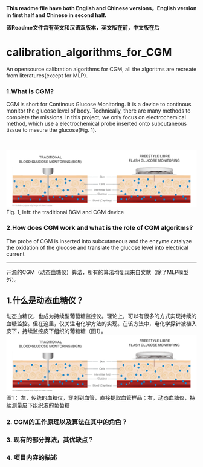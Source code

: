 **This readme file have both English and Chinese versions，English version in first half and Chinese in second half.**

**该Readme文件含有英文和汉语双版本，英文版在前，中文版在后**
# calibration_algorithms_for_CGM

 An opensource calibration algorithms for CGM, all the algoritms are recreate from literatures(except for MLP).

### 1.What is CGM?

CGM is short for Continous Glucose Monitoring. It is a device to continous monitor the glucose level of body. Technically, there are many methods to complete the missions. In this project, we only focus on electrochemical method, which use a electrochemical probe inserted onto subcutaneous tissue to mesure the glucose(Fig. 1).

<br />

![CGM_device_illustration](./images/CGM_device_illustration.jpg)
Fig. 1, left: the traditional BGM and CGM device

### 2.How does CGM work and what is the role of CGM algoritms?
The probe of CGM is inserted into subcutaneous and the enzyme catalyze the oxidation of the glucose and translate the glucose level into electrical current  







---
开源的CGM（动态血糖仪）算法，所有的算法均复现来自文献（除了MLP模型外）。
## 1.什么是动态血糖仪？
动态血糖仪，也成为持续型葡萄糖监控仪。理论上，可以有很多的方式实现持续的血糖监控。但在这里，仅关注电化学方法的实现。在该方法中，电化学探针被植入皮下，持续监控皮下组织的葡糖糖（图1）。
![CGM_device_illustration](./images/CGM_device_illustration.jpg)
图1： 左，传统的血糖仪，穿刺到血管，直接提取血管样品；右，动态血糖仪，持续测量皮下组织液的葡萄糖
### 2. CGM的工作原理以及算法在其中的角色？

### 3. 现有的部分算法，其优缺点？

### 4. 项目内容的描述